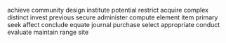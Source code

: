 achieve
community
design
institute
potential
restrict
acquire
complex
distinct
invest
previous
secure
administer
compute
element
item
primary
seek
affect
conclude
equate
journal
purchase
select
appropriate
conduct
evaluate
maintain
range
site
